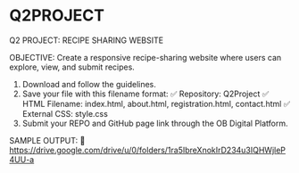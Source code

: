 # Q2PROJECT
Q2 PROJECT: RECIPE SHARING WEBSITE

OBJECTIVE: Create a responsive recipe-sharing website where users can explore, view, and submit recipes.

1. Download and follow the guidelines.
2. Save your file with this filename format:
      ✅ Repository: Q2Project
      ✅ HTML Filename: index.html, about.html, registration.html, contact.html
      ✅ External CSS: style.css
3. Submit your REPO and GitHub page link through the OB Digital Platform.

SAMPLE OUTPUT:
🎥 https://drive.google.com/drive/u/0/folders/1ra5IbreXnokIrD234u3IQHWjleP4UU-a
